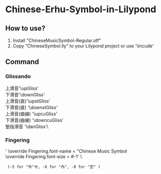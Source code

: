 # Chinese-Erhu-Symbol-in-Lilypond
## How to use?
  1. Install "ChineseMusicSymbol-Regular.otf"
  2. Copy "ChineseSymbol.ily" to your Lilypond project or use '\incude'
     
## Command

### Glissando

  上滑音'\upGliss'\
  下滑音'\downGliss'\
  上滑音(直)'\upstGliss'\
  下滑音(直) '\downstGliss'\
  上滑音(曲線) '\upcuGliss'\
  下滑音(曲線) '\downcuGliss'\
  墊指滑音 '\danGliss'\
### Fingering
  ' \override Fingering.font-name = "Chinese Music Symbol \
     \override Fingering.font-size = #-1' \

     (-5 for "外"ㄝ, -6 for "內", -0 for "空" )

